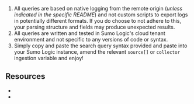 1) All queries are based on native logging from the remote origin (_unless indicated in the specific README_) and not custom scripts to export logs in potentially different formats. If you do choose to not adhere to this, your parsing structure and fields may produce unexpected results.
2) All queries are written and tested in Sumo Logic's cloud tenant environment and not specific to any versions of code or syntax.
3) Simply copy and paste the search query syntax provided and paste into your Sumo Logic instance, amend the relevant `source[]` or `collector` ingestion variable and enjoy!

## Resources

* 
* 

